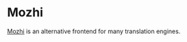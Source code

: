 # Mozhi

[Mozhi](https://codeberg.org/aryak/mozhi) is an alternative frontend for many translation engines.
